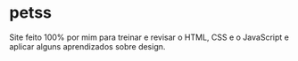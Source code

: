 # petss

 Site feito 100% por mim para treinar e revisar o HTML, CSS e o JavaScript e aplicar alguns aprendizados sobre design.
